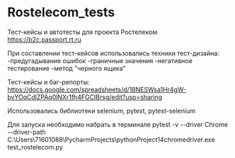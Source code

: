 # Rostelecom_tests
Тест-кейсы и автотесты для проекта Ростелеком https://b2c.passport.rt.ru

При составлении тест-кейсов использовались техники тест-дизайна:
-предугадывание ошибок
-граничные значения
-негативное тестирование
-метод "черного ящика"

Тест-кейсы и баг-репорты:
https://docs.google.com/spreadsheets/d/18NESWsa1Hr4gW-bvYOqCdlZPAq0lNXr1fh4FGCIBrsg/edit?usp=sharing

Использовались библиотеки selenium, pytest, pytest-selenium

Для запуска необходимо набрать в терминале pytest -v --driver Chrome --driver-path C:\Users\71601088\PycharmProjects\pythonProject14chromedriver.exe test_rostelecom.py
